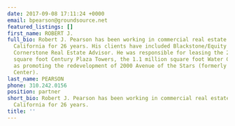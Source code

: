 ```yaml
---
date: 2017-09-08 17:11:24 +0000
email: bpearson@groundsource.net
featured_listings: []
first_name: ROBERT J.
full_bio: Robert J. Pearson has been working in commercial real estate in Southern
  California for 26 years. His clients have included Blackstone/Equity Office and
  Cornerstone Real Estate Advisor. He was responsible for leasing the 2.2 million
  square foot Century Plaza Towers, the 1.1 million square foot Water Garden, as well
  as promoting the redevelopment of 2000 Avenue of the Stars (formerly the ABC Entertainment
  Center).
last_name: PEARSON
phone: 310.242.0156
position: partner
short_bio: Robert J. Pearson has been working in commercial real estate in Southern
  California for 26 years.
title: ''
---
```

